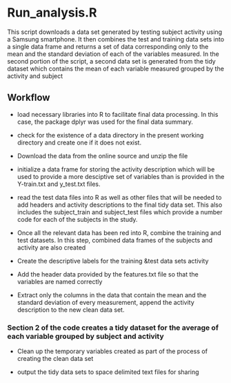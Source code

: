 # Run_analysis.R

This script downloads a data set generated by testing subject activity using a Samsung smartphone. It then combines the test and training data sets into a single data frame and returns a set of data corresponding only to the mean and the standard deviation of each of the variables measured. In the second portion of the script, a second data set is generated from the tidy dataset which contains the mean of each variable measured grouped by the activity and subject

## Workflow

- load necessary libraries into R to facilitate final data processing. In this case, the package dplyr was used for the final data summary.

- check for the existence of a data directory in the present working directory and create one if it does not exist.

- Download the data from the online source and unzip the file

- initialize a data frame for storing the activity description which will be used to provide a more desciptive set of variables than is provided in the Y-train.txt and y_test.txt files.

- read the test data files into R as well as other files that will be needed to add headers and activity descriptions to the final tidy data set. This also includes the subject_train and subject_test files which provide a number code for each of the subjects in the study.

- Once all the relevant data has been red into R, combine the training and test datasets. In this step, combined data frames of the subjects and activity are also created

- Create the descriptive labels for the training &test data sets activity

- Add the header data provided by the features.txt file so that the variables are named correctly

- Extract only the columns in the data that contain the mean and the standard deviation of every measurement, append the activity description to the new clean data set.


### Section 2 of the code creates a tidy dataset for the average of each variable grouped by subject and activity

- Clean up the temporary variables created as part of the process of creating the clean data set

- output the tidy data sets to space delimited text files for sharing